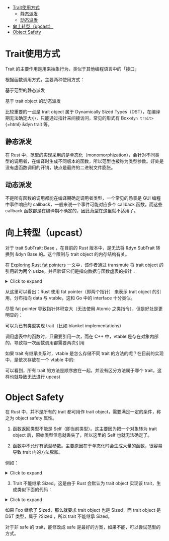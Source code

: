 -   [Trait使用方式](#trait使用方式)
    -   [静态派发](#静态派发)
    -   [动态派发](#动态派发)
-   [向上转型（upcast）](#向上转型upcast)
-   [Object Safety](#object-safety)

# Trait使用方式

Trait 的主要作用是用来抽象行为，类似于其他编程语言中的「接口」

根据函数调用方式，主要两种使用方式：

基于范型的静态派发

基于 trait object 的动态派发

比较重要的一点是 trait object 属于 Dynamically Sized
Types（DST），在编译期无法确定大小，只能通过指针来间接访问，常见的形式有
Box`<dyn trait>`{=html} &dyn trait 等。

## 静态派发

在 Rust
中，范型的实现采用的是单态化（monomorphization），会针对不同类型的调用者，在编译时生成不同版本的函数，所以范型也被称为类型参数。好处是没有虚函数调用的开销，缺点是最终的二进制文件膨胀。

## 动态派发

不是所有函数的调用都能在编译期确定调用者类型，一个常见的场景是 GUI
编程中事件响应的 callback，一般来说一个事件可能对应多个 callback
函数，而这些 callback
函数都是在编译期不确定的，因此范型在这里就不适用了。

# 向上转型（upcast）

对于 trait SubTrait: Base ，在目前的 Rust 版本中，是无法将 &dyn SubTrait
转换到 &dyn Base 的。这个限制与 trait object 的内存结构有关。

在 [Exploring Rust fat
pointers](https://iandouglasscott.com/2018/05/28/exploring-rust-fat-pointers/)
一文中，该作者通过 transmute 将 trait object 的引用转为两个
usize，并且验证它们是指向数据与函数虚表的指针：

<details><summary>Click to expand</summary>

``` rs
use std::mem::transmute;
use std::fmt::Debug;

fn main() {
    let v = vec![1, 2, 3, 4];
    let a: &Vec<u64> = &v;
    // 转为 trait object
    let b: &dyn Debug = &v;
    println!("a: {}", a as *const _ as usize);
    println!("b: {:?}", unsafe { transmute::<_, (usize, usize)>(b) });
}

// a: 140735227204568
// b: (140735227204568, 94484672107880)
```
</details>


从这里可以看出：Rust 使用 fat pointer（即两个指针） 来表示 trait object
的引用，分布指向 data 与 vtable，这和 Go 中的 interface 十分类似。

尽管 fat pointer 导致指针体积变大（无法使用 Atomic
之类指令），但是好处是更明显的：

可以为已有类型实现 trait（比如 blanket implementations）

调用虚表中的函数时，只需要引用一次，而在 C++ 中，vtable
是存在对象内部的，导致每一次函数调用都需要两次引用


如果 trait 有继承关系时，vtable 是怎么存储不同 trait
的方法的呢？在目前的实现中，是依次存放在一个 vtable 中的:

可以看到，所有 trait 的方法是顺序放在一起，并没有区分方法属于哪个
trait，这样也就导致无法进行 upcast

# Object Safety

在 Rust 中，并不是所有的 trait 都可用作 trait
object，需要满足一定的条件，称之为 object safety 属性。

1.  函数返回类型不能是 Self（即当前类型）。这主要因为把一个对象转为
    trait object 后，原始类型信息就丢失了，所以这里的 Self
    也就无法确定了。

2.  函数中不允许有范型参数。主要原因在于单态化时会生成大量的函数，很容易导致
    trait 内的方法膨胀。

例如：

<details><summary>Click to expand</summary>

``` rs

#![allow(unused)]
fn main() {
trait Trait {
    fn foo<T>(&self, on: T);
    // more methods
}

// 10 implementations
fn call_foo(thing: Box<Trait>) {
    thing.foo(true); // this could be any one of the 10 types above
    thing.foo(1);
    thing.foo("hello");
}

// 总共会有 10 * 3 = 30 个实现
}
```
</details>


3.  Trait 不能继承 Sized。这是由于 Rust 会默认为 trait object 实现该
    trait，生成类似下面的代码：

<details><summary>Click to expand</summary>

``` rs

#![allow(unused)]
fn main() {
trait Foo {
    fn method1(&self);
    fn method2(&mut self, x: i32, y: String) -> usize;
}

// autogenerated impl
impl Foo for TraitObject {
    fn method1(&self) {
        // `self` is an `&Foo` trait object.

        // load the right function pointer and call it with the opaque data pointer
        (self.vtable.method1)(self.data)
    }
    fn method2(&mut self, x: i32, y: String) -> usize {
        // `self` is an `&mut Foo` trait object

        // as above, passing along the other arguments
        (self.vtable.method2)(self.data, x, y)
    }
}
}
```
</details>


如果 Foo 继承了 Sized，那么就要求 trait object 也是 Sized，而 trait
object 是 DST 类型，属于 ?Sized ，所以 trait 不能继承 Sized。

对于非 safe 的 trait，能修改成 safe
是最好的方案，如果不能，可以尝试范型的方式。

